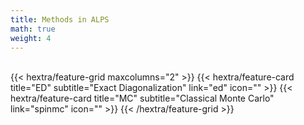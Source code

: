 ```yaml
---
title: Methods in ALPS
math: true
weight: 4
---
```


<br>
{{< hextra/feature-grid maxcolumns="2" >}}
 {{< hextra/feature-card
    title="ED"
    subtitle="Exact Diagonalization"
    link="ed"
    icon=""
  >}}
  {{< hextra/feature-card
    title="MC"
    subtitle="Classical Monte Carlo"
    link="spinmc"
    icon=""
  >}}
{{< /hextra/feature-grid >}}
